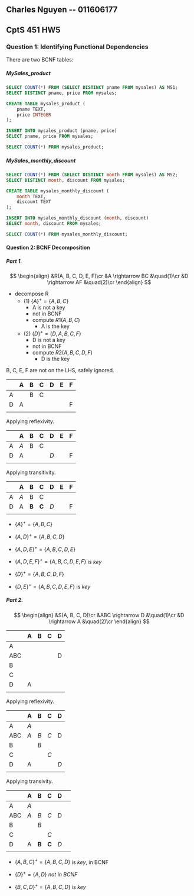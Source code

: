 ## Charles Nguyen -- 011606177
## CptS 451 HW5


### Question 1: Identifying Functional Dependencies

There are two BCNF tables:

##### MySales_product

```sql
SELECT COUNT(*) FROM (SELECT DISTINCT pname FROM mysales) AS MS1;
SELECT DISTINCT pname, price FROM mysales;
```

```sql
CREATE TABLE mysales_product (
	pname TEXT,
	price INTEGER
);

INSERT INTO mysales_product (pname, price)
SELECT pname, price FROM mysales;

SELECT COUNT(*) FROM mysales_product;
```

##### MySales_monthly_discount

```sql
SELECT COUNT(*) FROM (SELECT DISTINCT month FROM mysales) AS MS2;
SELECT DISTINCT month, discount FROM mysales;
```

```sql
CREATE TABLE mysales_monthly_discount (
	month TEXT,
	discount TEXT
);

INSERT INTO mysales_monthly_discount (month, discount)
SELECT month, discount FROM mysales;

SELECT COUNT(*) FROM mysales_monthly_discount;
```

<div style="page-break-after:always;" > </div>

#### Question 2: BCNF Decomposition

##### Part 1.
$$
\begin{align}
&R(A, B, C, D, E, F)\cr
&A \rightarrow BC &\quad(1)\cr
&D \rightarrow AF &\quad(2)\cr
\end{align}
$$
- decompose R
	- (1) $\{A\}^+ = \{A,B,C\}$
		- A is not a key
		- not in BCNF
		 - compute $R1(A,B,C)$
			 - A is the key
	- (2) $\{D\}^+ = \{D,A,B,C,F\}$
		- D is not a key
		- not in BCNF
		- compute $R2(A,B,C,D,F)$
			- D is the key

B, C, E, F are not on the LHS, safely ignored.

|     | A   | B   | C   | D   | E   | F   |
| --- | --- | --- | --- | --- | --- | --- |
| A   |     | B   | C   |     |     |     |
| D   | A   |     |     |     |     | F   |
|     |     |     |     |     |     |     |

Applying reflexivity.

|     | A   | B   | C   | D   | E   | F   |
| --- | --- | --- | --- | --- | --- | --- |
| A   | *A* | B   | C   |     |     |     |
| D   | A   |     |     | *D* |     | F   |
|     |     |     |     |     |     |     |

Applying transitivity.

|     | A   | B     | C     | D   | E   | F   |
| --- | --- | ----- | ----- | --- | --- | --- |
| A   | *A* | B     | C     |     |     |     |
| D   | A   | **B** | **C** | *D* |     | F   |
|     |     |       |       |     |     |     |

- $\{A\}^+ = \{A,B,C\}$ 
- $\{A,D\}^+ = \{A,B,C,D\}$ 
- $\{A,D,E\}^+ = \{A,B,C,D,E\}$ 
- $\{A,D,E,F\}^+ = \{A,B,C,D,E,F\}$ is *key*
  
- $\{D\}^+ = \{A,B,C,D,F\}$
- $\{D,E\}^+ = \{A,B,C,D,E,F\}$ is *key*

<div style="page-break-after:always;" ></div>

##### Part 2.
$$
\begin{align}
&S(A, B, C, D)\cr
&ABC \rightarrow D &\quad(1)\cr
&D \rightarrow A &\quad(2)\cr
\end{align}
$$

|     | A   | B   | C   | D   |
| --- | --- | --- | --- | --- |
| A   |     |     |     |     |
| ABC |     |     |     | D   |
| B   |     |     |     |     |
| C   |     |     |     |     |
| D   | A   |     |     |     |
|     |     |     |     |     |

Applying reflexivity.

|     | A   | B   | C   | D   |
| --- | --- | --- | --- | --- |
| A   | *A* |     |     |     |
| ABC | *A* | *B* | *C* | D   |
| B   |     | *B* |     |     |
| C   |     |     | *C* |     |
| D   | A   |     |     | *D* |
|     |     |     |     |     |

Applying transivity.

|     | A   | B     | C     | D   |     |
| --- | --- | ----- | ----- | --- | --- |
| A   | *A* |       |       |     |     |
| ABC | *A* | *B*   | *C*   | D   |     |
| B   |     | *B*   |       |     |     |
| C   |     |       | *C*   |     |     |
| D   | A   | **B** | **C** | *D* |     |
|     |     |       |       |     |     |

- $\{A,B,C\}^+ = \{A,B,C,D\}$ is *key*, in BCNF

- $\{D\}^+ = \{A,D\}$ *not in BCNF*
- $\{B,C,D\}^+ = \{A,B,C,D\}$ is *key*

